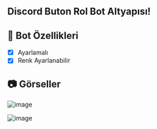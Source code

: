 ## Discord Buton Rol Bot Altyapısı!

## 📑 Bot Özellikleri

- [x] Ayarlamalı
- [x] Renk Ayarlanabilir

## 📷 Görseller
![image](https://media.discordapp.net/attachments/1100516959126294629/1101826787870261330/image.png)

![image](https://media.discordapp.net/attachments/1100516959126294629/1101826837686009896/image.png)
